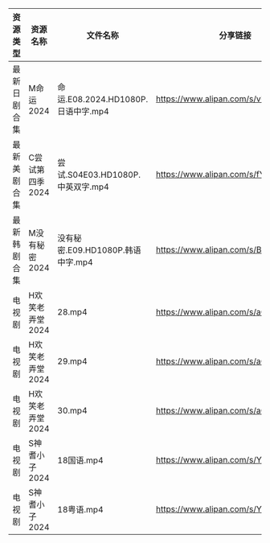 | 资源类型   | 资源名称       | 文件名称                         | 分享链接                                 | 更新时间                |
| ------ | ---------- | ---------------------------- | ------------------------------------ | ------------------- |
| 最新日剧合集 | M命运2024    | 命运.E08.2024.HD1080P.日语中字.mp4 | https://www.alipan.com/s/vUsmz2EawY4 | 2024-05-30 00:12:12 |
| 最新美剧合集 | C尝试第四季2024 | 尝试.S04E03.HD1080P.中英双字.mp4   | https://www.alipan.com/s/fYB8hQ9D8f5 | 2024-05-30 10:15:42 |
| 最新韩剧合集 | M没有秘密2024  | 没有秘密.E09.HD1080P.韩语中字.mp4    | https://www.alipan.com/s/BxbZ3fCPnfq | 2024-05-30 00:06:49 |
| 电视剧    | H欢笑老弄堂2024 | 28.mp4                       | https://www.alipan.com/s/aQHrpgJiHnZ | 2024-05-30 00:06:29 |
| 电视剧    | H欢笑老弄堂2024 | 29.mp4                       | https://www.alipan.com/s/aQHrpgJiHnZ | 2024-05-30 00:06:29 |
| 电视剧    | H欢笑老弄堂2024 | 30.mp4                       | https://www.alipan.com/s/aQHrpgJiHnZ | 2024-05-30 00:06:29 |
| 电视剧    | S神耆小子2024  | 18国语.mp4                     | https://www.alipan.com/s/YUHzska9nMA | 2024-05-30 00:08:21 |
| 电视剧    | S神耆小子2024  | 18粤语.mp4                     | https://www.alipan.com/s/YUHzska9nMA | 2024-05-30 00:08:21 |
